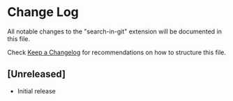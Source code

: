 # Change Log

All notable changes to the "search-in-git" extension will be documented in this file.

Check [Keep a Changelog](http://keepachangelog.com/) for recommendations on how to structure this file.

## [Unreleased]

- Initial release
